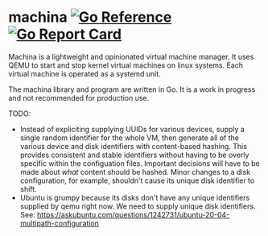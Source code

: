 machina
[![Go Reference](https://pkg.go.dev/badge/github.com/gentlemanautomaton/machina.svg)](https://pkg.go.dev/github.com/gentlemanautomaton/machina)
[![Go Report Card](https://goreportcard.com/badge/github.com/gentlemanautomaton/machina)](https://goreportcard.com/report/github.com/gentlemanautomaton/machina)
====

Machina is a lightweight and opinionated virtual machine manager. It uses
QEMU to start and stop kernel virtual machines on linux systems. Each virtual
machine is operated as a systemd unit.

The machina library and program are written in Go.
It is a work in progress and not recommended for production use.

TODO:

* Instead of expliciting supplying UUIDs for various devices, supply a single
random identifier for the whole VM, then generate all of the various device and
disk identifiers with content-based hashing. This provides consistent and
stable identifiers without having to be overly specific within the configuation
files. Important decisions will have to be made about _what_ content should be
hashed. Minor changes to a disk configuration, for example, shouldn't cause its
unique disk identifier to shift.
* Ubuntu is grumpy because its disks don't have any unique identifiers supplied
by qemu right now. We need to supply unique disk identifiers. See:
https://askubuntu.com/questions/1242731/ubuntu-20-04-multipath-configuration